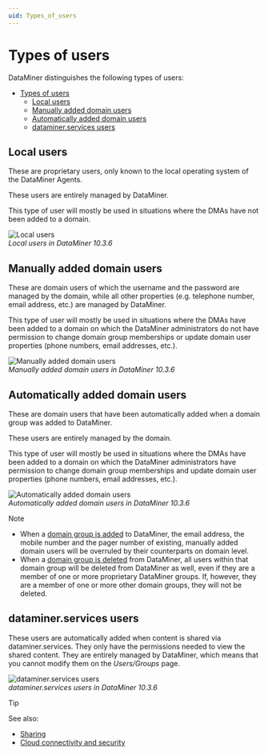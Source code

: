 ```yaml
---
uid: Types_of_users
---
```


# Types of users

DataMiner distinguishes the following types of users:

- [Types of users](#types-of-users)
  - [Local users](#local-users)
  - [Manually added domain users](#manually-added-domain-users)
  - [Automatically added domain users](#automatically-added-domain-users)
  - [dataminer.services users](#dataminerservices-users)

## Local users

These are proprietary users, only known to the local operating system of the DataMiner Agents.

These users are entirely managed by DataMiner.

This type of user will mostly be used in situations where the DMAs have not been added to a domain.

![Local users](~/user-guide/images/Security_local_users.png)<br>
*Local users in DataMiner 10.3.6*

## Manually added domain users

These are domain users of which the username and the password are managed by the domain, while all other properties (e.g. telephone number, email address, etc.) are managed by DataMiner.

This type of user will mostly be used in situations where the DMAs have been added to a domain on which the DataMiner administrators do not have permission to change domain group memberships or update domain user properties (phone numbers, email addresses, etc.).

![Manually added domain users](~/user-guide/images/Security_manually_added_domain_users.png)<br>
*Manually added domain users in DataMiner 10.3.6*

## Automatically added domain users

These are domain users that have been automatically added when a domain group was added to DataMiner.

These users are entirely managed by the domain.

This type of user will mostly be used in situations where the DMAs have been added to a domain on which the DataMiner administrators have permission to change domain group memberships and update domain user properties (phone numbers, email addresses, etc.).

![Automatically added domain users](~/user-guide/images/Security_automatically_added_domain_users.png)<br>
*Automatically added domain users in DataMiner 10.3.6*

> [!NOTE]
>
> - When a [domain group is added](xref:Adding_a_user_group) to DataMiner, the email address, the mobile number and the pager number of existing, manually added domain users will be overruled by their counterparts on domain level.
> - When a [domain group is deleted](xref:Deleting_a_user_group) from DataMiner, all users within that domain group will be deleted from DataMiner as well, even if they are a member of one or more proprietary DataMiner groups. If, however, they are a member of one or more other domain groups, they will not be deleted.

## dataminer.services users

These users are automatically added when content is shared via dataminer.services. They only have the permissions needed to view the shared content. They are entirely managed by DataMiner, which means that you cannot modify them on the *Users/Groups* page.

![dataminer.services users](~/user-guide/images/Security_cloud_users.png)<br>
*dataminer.services users in DataMiner 10.3.6*

> [!TIP]
> See also:
>
> - [Sharing](xref:Sharing#sharing)
> - [Cloud connectivity and security](xref:Cloud_connectivity_and_security)
